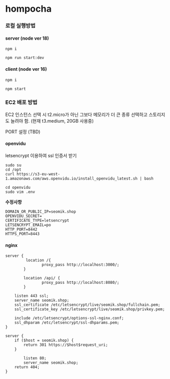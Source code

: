 


# hompocha

### 로컬 실행방법
#### server (node ver 18)
```npm i```

```npm run start:dev```

#### client (node ver 16)
```npm i```

```npm start```



### EC2 배포 방법
EC2 인스턴스 선택 시 t2.micro가 아닌 그보다 메모리가 더 큰 종류 선택하고 스토리지도 늘려야 함.
(현재 t3.medium, 20GB 사용중)

PORT 설정
(TBD)

#### openvidu
letsencrypt 이용하여 ssl 인증서 받기

```shell
sudo su
cd /opt
curl https://s3-eu-west-1.amazonaws.com/aws.openvidu.io/install_openvidu_latest.sh | bash
```

```
cd openvidu
sudo vim .env
```

**수정사항**
```
DOMAIN_OR_PUBLIC_IP=seomik.shop
OPENVIDU_SECRET=
CERTIFICATE_TYPE=letsencrypt
LETSENCRYPT_EMAIL=po
HTTP_PORT=8442
HTTPS_PORT=8443
```

#### nginx
```
server {
         location /{
                proxy_pass http://localhost:3000/;
        }

        location /api/ {
                proxy_pass http://localhost:8080/;
        }

    listen 443 ssl;
    server_name seomik.shop;
    ssl_certificate /etc/letsencrypt/live/seomik.shop/fullchain.pem;
    ssl_certificate_key /etc/letsencrypt/live/seomik.shop/privkey.pem;

    include /etc/letsencrypt/options-ssl-nginx.conf;
    ssl_dhparam /etc/letsencrypt/ssl-dhparams.pem;
}

server {
    if ($host = seomik.shop) {
        return 301 https://$host$request_uri;
    }

        listen 80;
        server_name seomik.shop;
    return 404;
}
```
